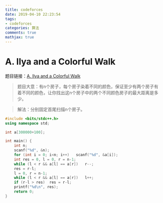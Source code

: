 ```yaml
---
title: codeforces
date: 2019-04-10 22:23:54
tags: 
- codeforces
categories: 算法
comments: true
mathjax: true
---
```

# A. Ilya and a Colorful Walk
题目链接：[A. Ilya and a Colorful Walk](https://codeforces.com/contest/1119/problem/A)<br>
> 题目大意：有n个房子，每个房子染着不同的颜色，保证至少有两个房子有着不同的颜色，让你找出这n个房子中的两个不同颜色房子的最大距离是多少。

> 解法：分别固定首尾扫描n个房子。
```C++
#include <bits/stdc++.h>
using namespace std;

int a[300000+100];

int main() {
    int n;
    scanf("%d", &n);
    for (int i = 0; i<n; i++)   scanf("%d", &a[i]);
    int res = 0, l = 0, r = n-1;
    while (l < r && a[l] == a[r])   r--;
    res = r-l;
    l = 0, r = n-1;
    while (l < r && a[l] == a[r])   l++;
    if (r-l > res)  res = r-l;
    printf("%d\n", res);
    return 0;
}
```